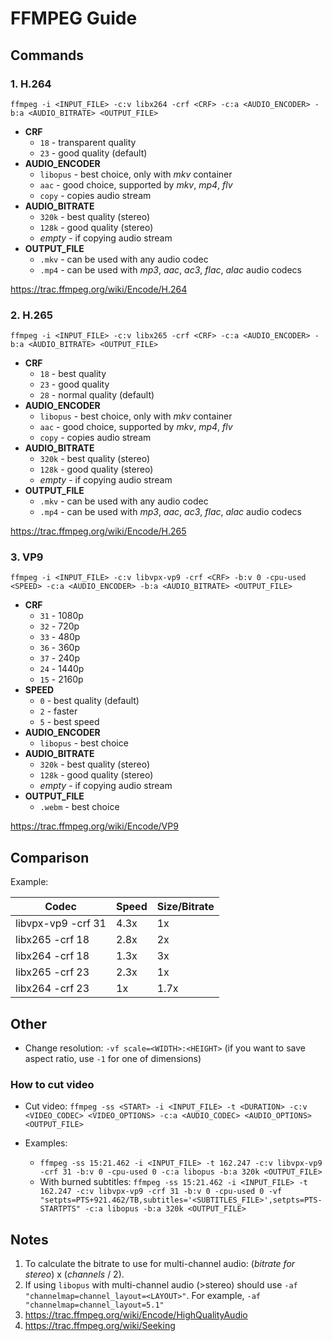 # FFMPEG Guide

## Commands

### 1. H.264
`ffmpeg -i <INPUT_FILE> -c:v libx264 -crf <CRF> -c:a <AUDIO_ENCODER> -b:a <AUDIO_BITRATE> <OUTPUT_FILE>`

- **CRF**
   - `18` - transparent quality
   - `23` - good quality (default)
- **AUDIO_ENCODER**
  - `libopus` - best choice, only with _mkv_ container
  - `aac` - good choice, supported by _mkv_, _mp4_, _flv_
  - `copy` - copies audio stream
- **AUDIO_BITRATE**
  - `320k` - best quality (stereo)
  - `128k` - good quality (stereo)
  - _empty_ - if copying audio stream
- **OUTPUT_FILE**
  - `.mkv` - can be used with any audio codec
  - `.mp4` - can be used with _mp3_, _aac_, _ac3_, _flac_, _alac_ audio codecs

https://trac.ffmpeg.org/wiki/Encode/H.264

### 2. H.265
`ffmpeg -i <INPUT_FILE> -c:v libx265 -crf <CRF> -c:a <AUDIO_ENCODER> -b:a <AUDIO_BITRATE> <OUTPUT_FILE>`

- **CRF**
   - `18` - best quality
   - `23` - good quality
   - `28` - normal quality (default)
- **AUDIO_ENCODER**
  - `libopus` - best choice, only with _mkv_ container
  - `aac` - good choice, supported by _mkv_, _mp4_, _flv_
  - `copy` - copies audio stream
- **AUDIO_BITRATE**
  - `320k` - best quality (stereo)
  - `128k` - good quality (stereo)
  - _empty_ - if copying audio stream
- **OUTPUT_FILE**
  - `.mkv` - can be used with any audio codec
  - `.mp4` - can be used with _mp3_, _aac_, _ac3_, _flac_, _alac_ audio codecs

https://trac.ffmpeg.org/wiki/Encode/H.265

### 3. VP9
`ffmpeg -i <INPUT_FILE> -c:v libvpx-vp9 -crf <CRF> -b:v 0 -cpu-used <SPEED> -c:a <AUDIO_ENCODER> -b:a <AUDIO_BITRATE> <OUTPUT_FILE>`

- **CRF**
   - `31` - 1080p
   - `32` - 720p
   - `33` - 480p
   - `36` - 360p
   - `37` - 240p
   - `24` - 1440p
   - `15` - 2160p
- **SPEED**
  - `0` - best quality (default)
  - `2` - faster
  - `5` - best speed
- **AUDIO_ENCODER**
  - `libopus` - best choice
- **AUDIO_BITRATE**
  - `320k` - best quality (stereo)
  - `128k` - good quality (stereo)
  - _empty_ - if copying audio stream
- **OUTPUT_FILE**
  - `.webm` - best choice

https://trac.ffmpeg.org/wiki/Encode/VP9

## Comparison
Example:

| Codec              | Speed | Size/Bitrate |
|--------------------|-------|--------------|
| libvpx-vp9 -crf 31 | 4.3x  | 1x           |
| libx265 -crf 18    | 2.8x  | 2x           |
| libx264 -crf 18    | 1.3x  | 3x           |
| libx265 -crf 23    | 2.3x  | 1x           |
| libx264 -crf 23    | 1x    | 1.7x         |

## Other
- Change resolution: `-vf scale=<WIDTH>:<HEIGHT>` (if you want to save aspect ratio, use `-1` for one of dimensions)

### How to cut video
- Cut video: `ffmpeg -ss <START> -i <INPUT_FILE> -t <DURATION> -c:v <VIDEO_CODEC> <VIDEO_OPTIONS> -c:a <AUDIO_CODEC> <AUDIO_OPTIONS> <OUTPUT_FILE>`

- Examples:
  - `ffmpeg -ss 15:21.462 -i <INPUT_FILE> -t 162.247 -c:v libvpx-vp9 -crf 31 -b:v 0 -cpu-used 0 -c:a libopus -b:a 320k <OUTPUT_FILE>`
  - With burned subtitles:
  `ffmpeg -ss 15:21.462 -i <INPUT_FILE> -t 162.247 -c:v libvpx-vp9 -crf 31 -b:v 0 -cpu-used 0 -vf "setpts=PTS+921.462/TB,subtitles='<SUBTITLES_FILE>',setpts=PTS-STARTPTS" -c:a libopus -b:a 320k <OUTPUT_FILE>`

## Notes
1. To calculate the bitrate to use for multi-channel audio: (_bitrate for stereo_) x (_channels_ / 2).
2. If using `libopus` with multi-channel audio (>stereo) should use `-af "channelmap=channel_layout=<LAYOUT>"`. For example, `-af "channelmap=channel_layout=5.1"`
3. https://trac.ffmpeg.org/wiki/Encode/HighQualityAudio
4. https://trac.ffmpeg.org/wiki/Seeking